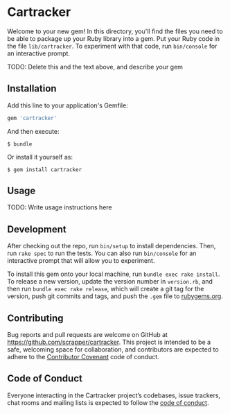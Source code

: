 # Cartracker

Welcome to your new gem! In this directory, you'll find the files you need to be able to package up your Ruby library into a gem. Put your Ruby code in the file `lib/cartracker`. To experiment with that code, run `bin/console` for an interactive prompt.

TODO: Delete this and the text above, and describe your gem

## Installation

Add this line to your application's Gemfile:

```ruby
gem 'cartracker'
```

And then execute:

    $ bundle

Or install it yourself as:

    $ gem install cartracker

## Usage

TODO: Write usage instructions here

## Development

After checking out the repo, run `bin/setup` to install dependencies. Then, run `rake spec` to run the tests. You can also run `bin/console` for an interactive prompt that will allow you to experiment.

To install this gem onto your local machine, run `bundle exec rake install`. To release a new version, update the version number in `version.rb`, and then run `bundle exec rake release`, which will create a git tag for the version, push git commits and tags, and push the `.gem` file to [rubygems.org](https://rubygems.org).

## Contributing

Bug reports and pull requests are welcome on GitHub at https://github.com/scrapper/cartracker. This project is intended to be a safe, welcoming space for collaboration, and contributors are expected to adhere to the [Contributor Covenant](http://contributor-covenant.org) code of conduct.

## Code of Conduct

Everyone interacting in the Cartracker project’s codebases, issue trackers, chat rooms and mailing lists is expected to follow the [code of conduct](https://github.com/scrapper/cartracker/blob/master/CODE_OF_CONDUCT.md).
